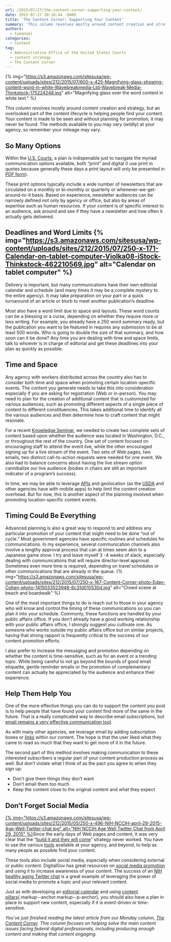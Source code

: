 ```yaml
---
url: /2015/07/27/the-content-corner-supporting-your-content/
date: 2015-07-27 10:18:44 -0400
title: 'The Content Corner: Supporting Your Content'
summary: 'This column revolves mostly around content creation and strategy, but an overlooked part of the content lifecycle is helping people find your content. Your content is made to be seen and without planning for promotion, it may never be found. The methods available to you may vary (wildly) at your agency, so remember your mileage may'
authors:
  - tymanuel
categories:
  - Content
tag:
  - Administrative Office of the United States Courts
  - content strategy
  - The Content Corner
---
```


{% img="https://s3.amazonaws.com/sitesusa/wp-content/uploads/sites/212/2015/07/600-x-425-Magnifying-glass-showing-content-word-in-white-Wavebreakmedia-Ltd-Wavebreak-Media-Thinkstock-175224248.jpg" alt="Magnifying glass over the word content in white text." %} 

This column revolves mostly around content creation and strategy, but an overlooked part of the content lifecycle is helping people find your content. Your content is made to be seen and without planning for promotion, it may never be found. The methods available to you may vary (wildly) at your agency, so remember your mileage may vary.

## So Many Options

Within the [U.S. Courts](http://uscourts.gov/), a plan is indispenable just to navigate the myriad communication options available, both “print” and digital (I use print in quotes because generally these days a print layout will only be presented in [PDF form](https://www.WHATEVER/2015/07/23/pdfs-a-digital-content-detour/)).

These print options typically include a wide number of newsletters that are circulated on a monthly or bi-monthly or quarterly or whenever-we-get-around-to-it basis. Based on experience, newsletter audiences can be narrowly defined not only by agency or office, but also by areas of expertise such as human resources. If your content is of specific interest to an audience, ask around and see if they have a newsletter and how often it actually gets delivered.

## Deadlines and Word Limits {% img="https://s3.amazonaws.com/sitesusa/wp-content/uploads/sites/212/2015/07/250-x-171-Calendar-on-tablet-computer-Violka08-iStock-Thinkstock-462210569.jpg" alt="Calendar on tablet computer" %} 

Delivery is important, but many communications have their own editorial calendar and schedule (and many times it may be a complete mystery to the entire agency). It may take preparation on your part or a quick turnaround of an article or blurb to meet another publication’s deadline.

Most also have a word limit due to space and layouts. These word counts can be a blessing or a curse, depending on whether they require more or less writing. For example, you already have a 250 word summary ready, but the publication you want to be featured in requires any submission to be at least 500 words. Who is going to double the size of that summary, and how soon can it be done? Any time you are dealing with time and space limits, talk to whoever is in charge of editorial and get these deadlines into your plan as quickly as possible.

## Time and Space

Any agency with workers distributed across the country also has to consider both time and space when promoting certain location-specific events. The content you generate needs to take this into consideration especially if you are asking for registration (Web or in-person). You may need to plan for the creation of additional content that is customized for various audiences, such as promoting different aspects of a single piece of content to different constituencies. This takes additional time to identify all the various audiences and then determine how to craft content that might resonate.

For a recent [Knowledge Seminar](https://www.youtube.com/playlist?list=PLpRjrnyLEXX3vsaVyirycStJDYOODv6zc), we needed to create two complete sets of content based upon whether the audience was located in Washington, D.C., or throughout the rest of the country. One set of content focused on encouraging staff to attend the event live, while the other encouraged signing up for a live stream of the event. Two sets of Web pages, two emails, two distinct call-to-action requests were needed for one event. We also had to balance concerns about having the live stream option cannibalize our live audience (bodies in chairs are still an important indicator of a program’s success).

In time, we may be able to leverage [APIs](https://www.WHATEVER/2012/07/26/introduction-to-apis/) and geolocation (as the [USDA](https://www.WHATEVER/2015/02/25/the-api-briefing-harvesting-the-usdas-rich-bounty-of-open-data-sets-for-apis/) and other agencies have with mobile apps) to help limit the content creation overhead. But for now, this is another aspect of the planning involved when promoting location-specific content events.

## Timing Could Be Everything

Advanced planning is also a great way to respond to and address any particular promotion of your content that might need to be done “out of cycle.” Most government agencies have specific routines and schedules for communications. In my experience, several communication channels also involve a lengthy approval process that can at times seem akin to a Japanese game show. I try and leave myself 3 -4 weeks of slack, especially dealing with communications that will require director-level approval. Sometimes even more time is required, depending on travel schedules or other communications that are already in the queue. {% img="https://s3.amazonaws.com/sitesusa/wp-content/uploads/sites/212/2015/07/250-x-167-Content-Corner-photo-Edan-Cohen-photo-1415033523948-6c31d010530d.jpg" alt="Crowd scene at beach and boardwalk" %} 

One of the most important things to do is reach out to those in your agency who will know and control the timing of these communications so you can plan it into your schedule. Commonly, these functions are handled by your public affairs office. If you don’t already have a good working relationship with your public affairs office, I strongly suggest you cultivate one. As someone who works outside my public affairs office but on similar projects, having that strong rapport is frequently critical to the success of our content promotion efforts.

I also prefer to increase the messaging and promotion depending on whether the content is time-sensitive, such as for an event or a trending topic. While being careful to not go beyond the bounds of good email etiquette, gentle reminder emails or the promotion of complementary content can actually be appreciated by the audience and enhance their experience.

## Help Them Help You

One of the more effective things you can do to support the content you post is to help people that have found your content find more of the same in the future. That is a really complicated way to describe email subscriptions, but [email remains a very effective communication tool](http://www.pardot.com/blog/the-2015-email-marketing-landscape/).

As with many other agencies, we leverage email by adding subscription boxes or [links](https://www.WHATEVER/2015/02/25/avoid-weak-links-in-your-digital-chain/) within our content. The hope is that the user liked what they came to read so much that they want to get more of it in the future.

The second part of this method involves making communication to these interested subscribers a regular part of your content production process as well. But don’t violate what I think of as the pact you agree to when they sign up:

  * Don’t give them things they don’t want
  * Don’t email them too much
  * Keep the content close to the original content and what they expect

## Don&#8217;t Forget Social Media

[{% img="https://s3.amazonaws.com/sitesusa/wp-content/uploads/sites/212/2015/05/250-x-496-NIH-NCCIH-april-29-2015-Age-Well-Twitter-chat.jpg" alt="NIH NCCIH Age Well Twitter Chat from April 29, 2015" %}](https://twitter.com/NIH_NCCIH/status/593476278784753664/photo/1)Since the early days of Web pages and content, it was very clear that the “[build it and they will come](http://www.entrepreneur.com/article/227850)” strategy never worked. You have to use the various [tools](https://www.WHATEVER/resources/federal-compatible-terms-of-service-agreements/) available at your agency, and beyond, to help as many people as possible find your content.

These tools also include social media, especially when considering external or public content. DigitalGov has great resources on [social media promotion](https://www.WHATEVER/category/socialmedia/) and using it to increase awareness of your content. The success of an [NIH healthy aging Twitter chat](https://www.WHATEVER/2015/05/15/how-a-twitter-chat-about-healthy-aging-reached-more-than-4-million-people/) is a great example of leveraging the power of social media to promote a topic and your relevant content.

Just as with developing an [editorial calendar](https://www.WHATEVER/2015/03/02/the-content-corner-catching-a-wave/) and using [content pillars](https://www.WHATEVER/2015/02/09/the-content-corner-content-pillars-the-foundation-of-any-effective-content-strategy/){.markup--anchor.markup--p-anchor}, you should also have a plan in place to support new content, especially if it is event-driven or time-sensitive.

_You’ve just finished reading the latest article from our Monday column, [The Content Corner](https://www.WHATEVER/tag/the-content-corner/). This column focuses on helping solve the main content issues facing federal digital professionals, including producing enough content and making that content engaging._